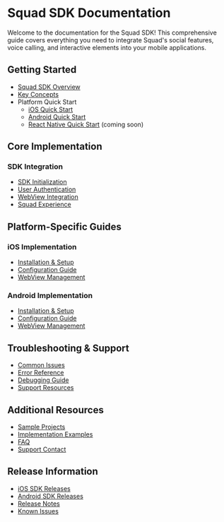 # Squad SDK Documentation

Welcome to the documentation for the Squad SDK! This comprehensive guide covers everything you need to integrate Squad's social features, voice calling, and interactive elements into your mobile applications.

## Getting Started

- [Squad SDK Overview](overview.md)
- [Key Concepts](concepts/index.md)
- Platform Quick Start
  - [iOS Quick Start](ios/getting-started.md)
  - [Android Quick Start](android/getting-started.md)
  - [React Native Quick Start](react-native/getting-started.md) (coming soon)

## Core Implementation

### SDK Integration

- [SDK Initialization](sdk-init.md)
- [User Authentication](user-init.md)
- [WebView Integration](webview-integration.md)
- [Squad Experience](squad-experience.md)

## Platform-Specific Guides

### iOS Implementation

- [Installation & Setup](ios/installation.md)
- [Configuration Guide](ios/configuration.md)
- [WebView Management](ios/webview.md)

### Android Implementation

- [Installation & Setup](android/installation.md)
- [Configuration Guide](android/configuration.md)
- [WebView Management](android/webview.md)

## Troubleshooting & Support

- [Common Issues](troubleshooting/common-issues.md)
- [Error Reference](troubleshooting/error-reference.md)
- [Debugging Guide](troubleshooting/debugging.md)
- [Support Resources](troubleshooting/support.md)

## Additional Resources

- [Sample Projects](resources/samples.md)
- [Implementation Examples](resources/examples.md)
- [FAQ](resources/faq.md)
- [Support Contact](resources/support.md)

## Release Information

- [iOS SDK Releases](https://github.com/withyoursquad/squad-sports-ios/releases)
- [Android SDK Releases](https://github.com/withyoursquad/squad-sports-android/releases)
- [Release Notes](changelogs/index.md)
- [Known Issues](changelogs/known-issues.md)
